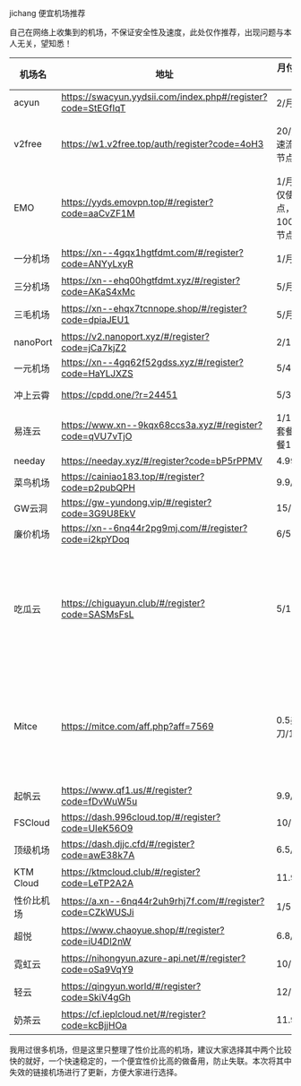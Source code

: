 jichang
便宜机场推荐

自己在网络上收集到的机场，不保证安全性及速度，此处仅作推荐，出现问题与本人无关，望知悉！

| 机场名     | 地址                                                         | 月付最低（元/流量）                           | 年付最低（元/流量）                | 限制设备                          | 速度            |
| ---------- | ------------------------------------------------------------ | --------------------------------------------- | ---------------------------------- | --------------------------------- | --------------- |
| acyun      | https://swacyun.yydsii.com/index.php#/register?code=StEGfIqT | 2/月300G                                      | 24/月300G                          | 不限                              | 还行            |
| v2free     | https://w1.v2free.top/auth/register?code=4oH3                | 20/月100G高速流量，免费节点不限速             | 168/月100G高速流量，免费节点不限速 | 不限                              | 快              |
| EMO        | https://yyds.emovpn.top/#/register?code=aaCvZF1M             | 1/月300G，仅使用免费节点，5/月1000G，高速节点 | 45/年20000G                        | 不限                              | 还行，节点多    |
| 一分机场   | https://xn--4gqx1hgtfdmt.com/#/register?code=ANYyLxyR        | 1/月100G                                      | 12/月100G                          | 不限                              | 快，但节点少    |
| 三分机场   | https://xn--ehq00hgtfdmt.xyz/#/register?code=AKaS4xMc        | 5/月5000G                                     | 9.5/月200G                         | 不限                              | 未使用过        |
| 三毛机场   | https://xn--ehqx7tcnnope.shop/#/register?code=dpiaJEU1       | 5/月1200G                                     | 3/月5G，9/月100G                   | 不限                              | 一般            |
| nanoPort   | https://v2.nanoport.xyz/#/register?code=jCa7kjZ2             | 2/1999G                                       | 20/1999G                           | 3                                 | 未使用过        |
| 一元机场   | https://xn--4gq62f52gdss.xyz/#/register?code=HaYLJXZS        | 5/400G                                        | 12/500G                            | 不限                              | 未使用过        |
| 冲上云霄   | https://cpdd.one/?r=24451                                    | 5/300G                                        | 无期限20/500G                      | 不限                              | 未使用过        |
| 易连云     | https://www.xn--9kqx68ccs3a.xyz/#/register?code=qVU7vTjO     | 1/10G，体验套餐，正式套餐10/120               | 102/月120G                         | 不限                              | 未使用过        |
| needay     | https://needay.xyz/#/register?code=bP5rPPMV                  | 4.99/1000G                                    | 13/300G                            | 不限                              | 未使用过        |
| 菜鸟机场   | https://cainiao183.top/#/register?code=p2pubQPH              | 9.9/200G                                      | 115/200G                           | 不限                              | 未使用过        |
| GW云洞     | https://gw-yundong.vip/#/register?code=3G9U8EkV              | 15/100G                                       | 100/1300G                          | 不限                              | 未使用过        |
| 廉价机场   | https://xn--6nq44r2pg9mj.com/#/register?code=i2kpYDoq        | 6/500G                                        | 58/月500G                          | 不限                              | 未使用过        |
| 吃瓜云     | https://chiguayun.club/#/register?code=SASMsFsL              | 5/100G                                        | 50/月100G                          | 最低套餐仅限1台设备，其他套餐不限 | 未使用过        |
| Mitce      | https://mitce.com/aff.php?aff=7569                           | 0.5美刀/100G                                  | 5.4美刀/月100G                     | 5，无限流量套餐不限制设备数量     | 未使用过        |
| 起帆云     | https://www.qf1.us/#/register?code=fDvWuW5u                  | 9.9/2000G                                     | 118/月2000G                        | 不限                              | 未使用过        |
| FSCloud    | https://dash.996cloud.top/#/register?code=UIeK56O9           | 10/1200G                                      | 13/月100G                          | 不限                              | 未使用过        |
| 顶级机场   | https://dash.djjc.cfd/#/register?code=awE38k7A               | 6.5/1000G                                     | 76/月1000G                         | 不限                              | 未使用过        |
| KTM Cloud  | https://ktmcloud.club/#/register?code=LeTP2A2A               | 11.98/2048G                                   | 59.9/月1024G                       | 不限                              | 未使用过        |
| 性价比机场 | https://a.xn--6nq44r2uh9rhj7f.com/#/register?code=CZkWUSJi   | 1/50G                                         | 10.8/月50G                         | 3                                 | 未使用过        |
| 超悦       | https://www.chaoyue.shop/#/register?code=iU4Dl2nW            | 6.8/500G                                      | 12/月100G                          | 不限                              | 最低限速100Mbps |
| 霓虹云     | https://nihongyun.azure-api.net/#/register?code=oSa9VqY9     | 10/250G                                       | 90/月250G                          | 不限                              | 最高1000Mbps    |
| 轻云       | https://qingyun.world/#/register?code=SkiV4gGh               | 12/100G                                       | 59.9/年100G                        | 不限                              | 最高1000Mbps    |
| 奶茶云     | https://cf.ieplcloud.net/#/register?code=kcBjjHOa            | 11.9/200G                                     | 109.9/月200G                       | 不限                              | 不限            |

我用过很多机场，但是这里只整理了性价比高的机场，建议大家选择其中两个比较快的就好，一个快速稳定的，一个便宜性价比高的做备用，防止失联。本次将其中失效的链接机场进行了更新，方便大家进行选择。
